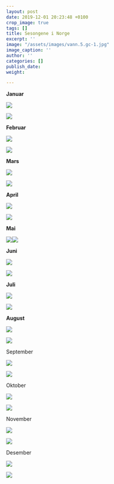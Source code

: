 ```yaml
---
layout: post
date: 2019-12-01 20:23:48 +0100
crop_image: true
tags: []
title: Sesongene i Norge
excerpt: ''
image: "/assets/images/vann.5.gc-1.jpg"
image_caption: ''
author: ''
categories: []
publish_date: 
weight: 

---
```

**Januar**

![](http://www.helping.no/nov.15.JPG)

![](http://www.helping.no/jan.2.jpg)

**Februar**

![](http://www.helping.no/feb.5.jpg)

![](http://www.helping.no/feb.4.jpg)

**Mars**

![](http://www.helping.no/mars.12.jpg)

![](http://www.helping.no/IMG_ma.8.jpg)

**April**

![](http://www.helping.no/songebekken.jpg)

![](http://www.helping.no/april.04.jpg)

**Mai**

![](http://www.helping.no/may4.jpg)![](http://www.helping.no/may6.jpg)

**Juni**

![](http://www.helping.no/jun.02.jpg)

![](http://www.helping.no/tjerngc.jpg)

**Juli**

![](http://www.helping.no/b08.2.jpg)

![](http://www.helping.no/juli.03.JPG)

**August**

![](http://www.helping.no/fo.la.gc.jpg)

![](http://www.helping.no/aug91.jpg)

September

![](http://www.helping.no/larvik.jpg)

![](http://www.helping.no/bar.jpg)

Oktober

![](http://www.helping.no/okt6.jpg)

![](http://www.helping.no/oct091.jpg)

November

![](http://www.helping.no/now.5.jpg)

![](http://www.helping.no/nov.18.JPG)

Desember

![](http://www.helping.no/des.9.JPG)

![](http://www.helping.no/des.1.JPG)